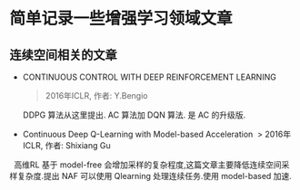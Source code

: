 # 简单记录一些增强学习领域文章 <br>
## 连续空间相关的文章<br>
* CONTINUOUS CONTROL WITH DEEP REINFORCEMENT LEARNING   
  > 2016年ICLR, 作者: Y.Bengio   <br>

  DDPG 算法从这里提出. AC 算法加 DQN 算法. 是 AC 的升级版.

* Continuous Deep Q-Learning with Model-based Acceleration
  > 2016年ICLR, 作者: Shixiang Gu   <br>

   高维RL 基于 model-free 会增加采样的复杂程度,这篇文章主要降低连续空间采样复杂度.提出 NAF 可以使用 Qlearning 处理连续任务.使用 model-based 加速.
